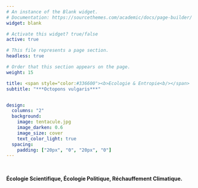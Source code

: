 ```yaml
---
# An instance of the Blank widget.
# Documentation: https://sourcethemes.com/academic/docs/page-builder/
widget: blank

# Activate this widget? true/false
active: true

# This file represents a page section.
headless: true

# Order that this section appears on the page.
weight: 15

title: <span style="color:#336600"><b>Ecologie & Entropie<b/></span>
subtitle: "***Octopons vulgaris***"


design:
  columns: "2"
  background:
    image: tentacule.jpg
    image_darken: 0.6
    image_size: cover
    text_color_light: true
  spacing:
    padding: ["20px", "0", "20px", "0"]
---
```




<br/>


**Écologie Scientifique, Écologie Politique, Réchauffement Climatique.**


